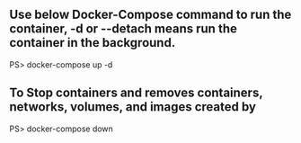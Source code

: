 ## Use below Docker-Compose command to run the container, -d or --detach means run the container in the background.
PS> docker-compose up -d

## To Stop containers and removes containers, networks, volumes, and images created by
PS> docker-compose down